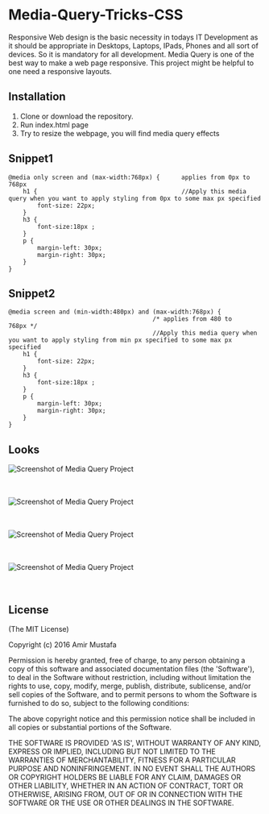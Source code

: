# Media-Query-Tricks-CSS

Responsive Web design is the basic necessity in todays IT Development as it should be appropriate in Desktops, Laptops, IPads, Phones and all sort of devices. So it is mandatory for all development. Media Query is one of the best way to make a web page responsive. This project might be helpful to one need a responsive layouts.

## Installation

1. Clone or download the repository.
2. Run index.html page
3. Try to resize the webpage, you will find media query effects

## Snippet1

```
@media only screen and (max-width:768px) {		applies from 0px to 768px
	h1 {                                        //Apply this media query when you want to apply styling from 0px to some max px specified
		font-size: 22px;
	}
	h3 {
		font-size:18px ;
	}
	p {
		margin-left: 30px;
		margin-right: 30px;
	}
}

```

## Snippet2

```
@media screen and (min-width:480px) and (max-width:768px) {
										/* applies from 480 to 768px */
										//Apply this media query when you want to apply styling from min px specified to some max px specified
	h1 {
		font-size: 22px;
	}
	h3 {
		font-size:18px ;
	}
	p {
		margin-left: 30px;
		margin-right: 30px;
	}
}

```

## Looks

![Screenshot of Media Query Project ](https://cloud.githubusercontent.com/assets/15896579/26284184/04c840c8-3e53-11e7-9fde-70f74c492dc8.png?raw=true "Screenshot of Media Query Project")
<br/><br/><br/>

![Screenshot of Media Query Project ](https://cloud.githubusercontent.com/assets/15896579/26284187/08564f3c-3e53-11e7-99bf-41e51712ffbe.png?raw=true "Screenshot of Media Query Project")
<br/><br/><br/>

![Screenshot of Media Query Project ](https://cloud.githubusercontent.com/assets/15896579/26284188/0b4db82e-3e53-11e7-9f60-ef9054acecff.png?raw=true "Screenshot of Media Query Project")
<br/><br/><br/>

![Screenshot of Media Query Project ](https://cloud.githubusercontent.com/assets/15896579/26284189/0ee2b3cc-3e53-11e7-811c-196d4aca3617.png?raw=true "Screenshot of Media Query Project")
<br/><br/><br/>

## License

(The MIT License)

Copyright (c) 2016 Amir Mustafa

Permission is hereby granted, free of charge, to any person obtaining
a copy of this software and associated documentation files (the
'Software'), to deal in the Software without restriction, including
without limitation the rights to use, copy, modify, merge, publish,
distribute, sublicense, and/or sell copies of the Software, and to
permit persons to whom the Software is furnished to do so, subject to
the following conditions:

The above copyright notice and this permission notice shall be
included in all copies or substantial portions of the Software.

THE SOFTWARE IS PROVIDED 'AS IS', WITHOUT WARRANTY OF ANY KIND,
EXPRESS OR IMPLIED, INCLUDING BUT NOT LIMITED TO THE WARRANTIES OF
MERCHANTABILITY, FITNESS FOR A PARTICULAR PURPOSE AND NONINFRINGEMENT.
IN NO EVENT SHALL THE AUTHORS OR COPYRIGHT HOLDERS BE LIABLE FOR ANY
CLAIM, DAMAGES OR OTHER LIABILITY, WHETHER IN AN ACTION OF CONTRACT,
TORT OR OTHERWISE, ARISING FROM, OUT OF OR IN CONNECTION WITH THE
SOFTWARE OR THE USE OR OTHER DEALINGS IN THE SOFTWARE.

